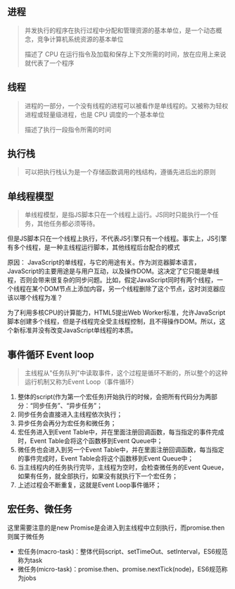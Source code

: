 ## 进程

> 并发执行的程序在执行过程中分配和管理资源的基本单位，是一个动态概念，竞争计算机系统资源的基本单位
>
> 描述了 CPU 在运行指令及加载和保存上下文所需的时间，放在应用上来说就代表了一个程序

## 线程
> 进程的一部分，一个没有线程的进程可以被看作是单线程的。又被称为轻权进程或轻量级进程，也是 CPU 调度的一个基本单位
>
> 描述了执行一段指令所需的时间

## 执行栈

> 可以把执行栈认为是一个存储函数调用的栈结构，遵循先进后出的原则

## 单线程模型

> 单线程模型，是指JS脚本只在一个线程上运行。JS同时只能执行一个任务，其他任务都必须等待。

但是JS脚本只在一个线程上执行，不代表JS引擎只有一个线程。事实上，JS引擎有多个线程，是一种主线程运行脚本，其他线程后台配合的模式

原因：
JavaScript的单线程，与它的用途有关。作为浏览器脚本语言，JavaScript的主要用途是与用户互动，以及操作DOM。这决定了它只能是单线程，否则会带来很复杂的同步问题。比如，假定JavaScript同时有两个线程，一个线程在某个DOM节点上添加内容，另一个线程删除了这个节点，这时浏览器应该以哪个线程为准？

为了利用多核CPU的计算能力，HTML5提出Web Worker标准，允许JavaScript脚本创建多个线程，但是子线程完全受主线程控制，且不得操作DOM。所以，这个新标准并没有改变JavaScript单线程的本质。

## 事件循环 Event loop

> 主线程从"任务队列"中读取事件，这个过程是循环不断的，所以整个的这种运行机制又称为Event Loop（事件循环）

1. 整体的script(作为第一个宏任务)开始执行的时候，会把所有代码分为两部分：“同步任务”、“异步任务”；
2. 同步任务会直接进入主线程依次执行；
3. 异步任务会再分为宏任务和微任务；
4. 宏任务进入到Event Table中，并在里面注册回调函数，每当指定的事件完成时，Event Table会将这个函数移到Event Queue中；
5. 微任务也会进入到另一个Event Table中，并在里面注册回调函数，每当指定的事件完成时，Event Table会将这个函数移到Event Queue中；
6. 当主线程内的任务执行完毕，主线程为空时，会检查微任务的Event Queue，如果有任务，就全部执行，如果没有就执行下一个宏任务；
7. 上述过程会不断重复，这就是Event Loop事件循环；

## 宏任务、微任务

这里需要注意的是new Promise是会进入到主线程中立刻执行，而promise.then则属于微任务

- 宏任务(macro-task)：整体代码script、setTimeOut、setInterval，ES6规范称为task
- 微任务(micro-task)：promise.then、promise.nextTick(node)，ES6规范称为jobs